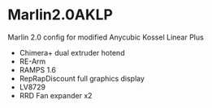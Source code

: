 # Marlin2.0AKLP
Marlin 2.0 config for modified Anycubic Kossel Linear Plus

* Chimera+ dual extruder hotend
* RE-Arm
* RAMPS 1.6
* RepRapDiscount full graphics display
* LV8729
* RRD Fan expander x2
